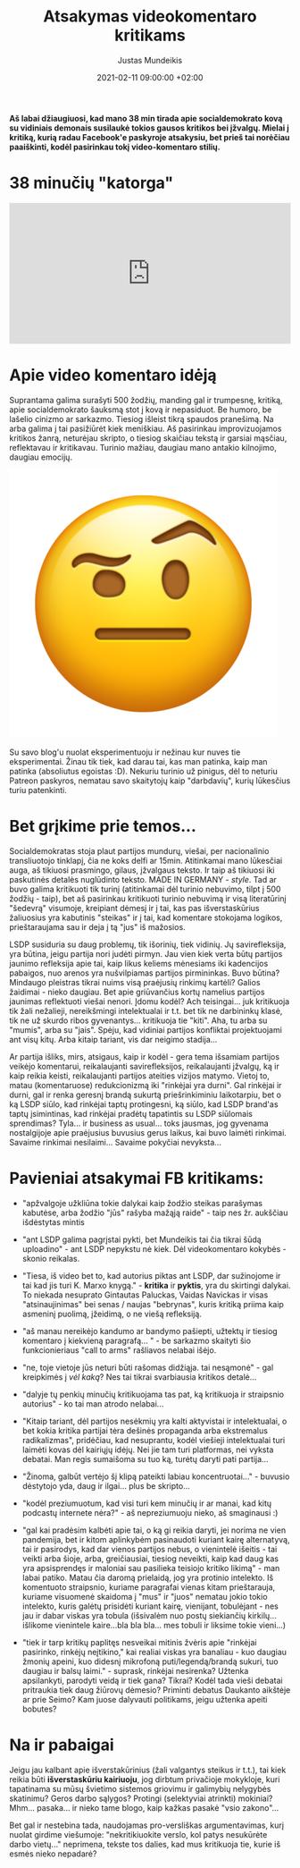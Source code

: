 ﻿---
title: Atsakymas videokomentaro kritikams
date: 2021-02-11 09:00:00 +02:00
author: Justas Mundeikis
layout: post
comments: true
citation: true
image:  /assets/2021/02/11/Rage_face.png
thumbnail: /assets/2021/02/11/thumb.Rage_face.png
categories:
  - Politika
tags:
  - LSDP
  - Kairioji politika

---

**Aš labai džiaugiuosi, kad mano 38 min tirada apie socialdemokrato kovą su vidiniais demonais susilaukė tokios gausos kritikos bei įžvalgų. Mielai į kritiką, kurią radau Facebook'e paskyroje atsakysiu, bet prieš tai norėčiau paaiškinti, kodėl pasirinkau tokį video-komentaro stilių.**<!--more-->


# 38 minučių "katorga"

<div style="position: relative; overflow: hidden; padding-top: 50%;"><iframe style="position: absolute; top: 0;left: 0; width: 100%; height: 100%;border: 0;" src="https://www.youtube.com/embed/rWhuW5AbiS0"  frameborder='0' scrolling='no' allowfullscreen></iframe></div>

# Apie video komentaro idėją

Suprantama galima surašyti 500 žodžių, manding gal ir trumpesnę, kritiką, apie socialdemokrato šauksmą stot į kovą ir nepasiduot. Be humoro, be lašelio cinizmo ar sarkazmo. Tiesiog išleist tikrą spaudos pranešimą. Na arba galima į tai pasižiūrėt kiek meniškiau. Aš pasirinkau improvizuojamos kritikos žanrą, neturėjau skripto, o tiesiog skaičiau tekstą ir garsiai mąsčiau, reflektavau ir kritikavau. Turinio mažiau, daugiau mano antakio kilnojimo, daugiau emocijų.

![](/assets/2021/02/11/eyebrow.png)

Su savo blog'u nuolat eksperimentuoju ir nežinau kur nuves tie eksperimentai. Žinau tik tiek, kad darau tai, kas man patinka, kaip man patinka (absoliutus egoistas :D). Nekuriu turinio už pinigus, dėl to neturiu Patreon paskyros, nematau savo skaitytojų kaip "darbdavių", kurių lūkesčius turiu patenkinti.

# Bet grįkime prie temos...

Socialdemokratas stoja plaut partijos mundurų, viešai, per nacionalinio transliuotojo tinklapį, čia ne koks delfi ar 15min. Atitinkamai mano lūkesčiai auga, aš tikiuosi prasmingo, gilaus, įžvalgaus teksto. Ir taip aš tikiuosi iki paskutinės detalės nuglūdinto teksto. MADE IN GERMANY - *style*. Tad ar buvo galima kritikuoti tik turinį (atitinkamai dėl turinio nebuvimo, tilpt į 500 žodžių - taip), bet aš pasirinkau kritikuoti turinio nebuvimą ir visą literatūrinį "šedevrą" visumoje, kreipiant dėmesį ir į tai, kas pas išverstaskūrius žaliuosius yra kabutinis "steikas" ir į tai, kad komentare stokojama logikos, prieštaraujama sau ir deja į tą "jus" iš mažosios.

LSDP susiduria su daug problemų, tik išorinių, tiek vidinių. Jų savirefleksija, yra būtina, jeigu partija nori judėti pirmyn. Jau vien kiek verta būtų partijos jaunimo refleksija apie tai, kaip likus keliems mėnesiams iki kadencijos pabaigos, nuo arenos yra nušvilpiamas partijos pirmininkas. Buvo būtina? Mindaugo pleistras tikrai nuims visą praėjusių rinkimų kartėli? Galios žaidimai - nieko daugiau. Bet apie griūvančius kortų namelius partijos jaunimas reflektuoti viešai nenori. Įdomu kodėl? Ach teisingai... juk kritikuoja tik žali nežalieji, nereikšmingi intelektualai ir t.t. bet tik ne darbininkų klasė, tik ne už skurdo ribos gyvenantys... kritikuoja tie "kiti". Aha, tu arba su "mumis", arba su "jais". Spėju, kad vidiniai partijos konfliktai projektuojami ant visų kitų. Arba kitaip tariant, vis dar neigimo stadija...

Ar partija išliks, mirs, atsigaus, kaip ir kodėl - gera tema išsamiam partijos veikėjo komentarui, reikalaujanti savirefleksijos, reikalaujanti įžvalgų, ką ir kaip reikia keisti, reikalaujanti partijos ateities vizijos matymo. Vietoj to, matau (komentaruose) redukcionizmą iki "rinkėjai yra durni". Gal rinkėjai ir durni, gal ir renka geresnį brandą sukurtą priešrinkiminiu laikotarpiu, bet o ką LSDP siūlo, kad rinkėjai taptų protingesni, ką siūlo, kad LSDP brand'as taptų įsimintinas, kad rinkėjai pradėtų tapatintis su LSDP siūlomais sprendimas? Tyla... ir business as usual...  toks jausmas, jog gyvenama nostalgijoje apie praėjusius buvusius gerus laikus, kai buvo laimėti rinkimai. Savaime rinkimai nesilaimi... Savaime pokyčiai nevyksta...

# Pavieniai atsakymai FB kritikams:

* "apžvalgoje užkliūna tokie dalykai kaip žodžio steikas parašymas kabutėse, arba žodžio "jūs" rašyba mažąją raide" - taip nes žr. aukščiau išdėstytas mintis

* "ant LSDP galima pagrįstai pykti, bet Mundeikis tai čia tikrai šūdą uploadino" - ant LSDP nepykstu nė kiek. Dėl videokomentaro kokybės - skonio reikalas.

* "Tiesa, iš video bet to, kad autorius piktas ant LSDP, dar sužinojome ir tai kad jis turi K. Marxo knygą." - **kritika** ir **pyktis**, yra du skirtingi dalykai. To niekada nesuprato Gintautas Paluckas, Vaidas Navickas ir visas "atsinaujinimas" bei senas / naujas "bebrynas", kuris kritiką priima kaip asmeninį puolimą, įžeidimą, o ne viešą refleksiją.

* "aš manau nereikėjo kandumo ar bandymo pašiepti, užtektų ir tiesiog komentaro į kiekvieną paragrafą... " - be sarkazmo skaityti šio funkcionieriaus "call to arms" rašliavos nelabai išėjo.

* "ne, toje vietoje jūs neturi būti rašomas didžiąja. tai nesąmonė" - gal kreipkimės į *vėl kaką*? Nes tai tikrai svarbiausia kritikos detalė...

* "dalyje tų penkių minučių kritikuojama tas pat, ką kritikuoja ir straipsnio autorius" - ko tai man atrodo nelabai...

* "Kitaip tariant, dėl partijos nesėkmių yra kalti aktyvistai ir intelektualai, o bet kokia kritika partijai tėra dešinės propaganda arba ekstremalus radikalizmas", pridėčiau, kad nesuprantu, kodėl viešieji intelektualai turi laimėti kovas dėl kairiųjų idėjų. Nei jie tam turi platformas, nei vyksta debatai. Man regis sumaišoma su tuo ką, turėtų daryti pati partija...

* "Žinoma, galbūt vertėjo šį klipą pateikti labiau koncentruotai..." -  buvusio dėstytojo yda, daug ir ilgai... plus be skripto...

* "kodėl preziumuotum, kad visi turi kem minučių ir ar manai, kad kitų podcastų internete nėra?" -  aš nepreziumuoju nieko, aš smaginausi :)

* "gal kai pradėsim kalbėti apie tai, o ką gi reikia daryti, jei norima ne vien pandemija, bet ir kitom aplinkybėm pasinaudoti kuriant kairę alternatyvą, tai ir pasirodys, kad dar vienos partijos nebus, o vienintelė išeitis - tai veikti arba šioje, arba, greičiausiai, tiesiog neveikti, kaip kad daug kas yra apsisprendęs ir maloniai sau pasilieka teisiojo kritiko likimą" -  man labai patiko. Matau čia daromą prielaidą, jog yra protinio intelekto. Iš komentuoto straipsnio, kuriame paragrafai vienas kitam prieštarauja, kuriame visuomenė skaidoma į "mus" ir "juos" nematau jokio tokio intelekto, kuris galėtų prisidėti kuriant kairę, vienijant, tobulėjant - nes jau ir dabar viskas yra tobula (išsivalėm nuo postų siekiančių kirkilų... išlikome vienintele kaire...bla bla bla... mes tobuli ir liksime tokie vieni...)

* "tiek ir tarp kritikų paplitęs nesveikai mitinis žvėris apie "rinkėjai pasirinko, rinkėjų neįtikino," kai realiai viskas yra banaliau - kuo daugiau žmonių apeini, kuo didesnį mikrofoną puti/legendą/brandą sukuri, tuo daugiau ir balsų laimi." - suprask, rinkėjai nesirenka? Užtenka apsilankyti, parodyti veidą ir tiek gana? Tikrai? Kodėl tada vieši debatai pritraukia tiek daug žiūrovų dėmesio? Priminti debatus Daukanto aikštėje ar prie Seimo? Kam juose dalyvauti politikams, jeigu užtenka apeiti bobutes?


# Na ir pabaigai

Jeigu jau kalbant apie išverstakūrinius (žali valgantys steikus ir t.t.), tai kiek reikia būti **išverstaskūriu kairiuoju**, jog dirbtum privačioje mokykloje, kuri tapatinama su mūsų švietimo sistemos griovimu ir galimybių nelygybės skatinimu? Geros darbo sąlygos? Protingi (selektyviai atrinkti) mokiniai? Mhm... pasaka... ir nieko tame blogo, kaip kažkas pasakė "vsio zakono"...

Bet gal ir nestebina tada, naudojamas pro-versliškas argumentavimas, kurį nuolat girdime viešumoje: "nekritikiuokite verslo, kol patys nesukūrėte darbo vietų..." neprimena, tekste tos dalies, kad mus kritikuoja tie, kurie iš esmės nieko nepadarė?
